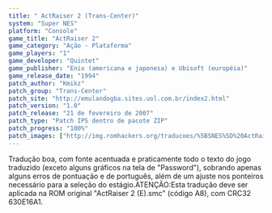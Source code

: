 ```yaml
---
title: " ActRaiser 2 (Trans-Center)"
system: "Super NES"
platform: "Console"
game_title: "ActRaiser 2"
game_category: "Ação - Plataforma"
game_players: "1"
game_developer: "Quintet"
game_publisher: "Enix (americana e japonesa) e Ubisoft (européia)"
game_release_date: "1994"
patch_author: "Kmikz"
patch_group: "Trans-Center"
patch_site: "http://emulandogba.sites.uol.com.br/index2.html"
patch_version: "1.0"
patch_release: "21 de fevereiro de 2007"
patch_type: "Patch IPS dentro de pacote ZIP"
patch_progress: "100%"
patch_images: ["http://img.romhackers.org/traducoes/%5BSNES%5D%20ActRaiser%202%20-%20Trans-Center%20-%201.png","http://img.romhackers.org/traducoes/%5BSNES%5D%20ActRaiser%202%20-%20Trans-Center%20-%202.png","http://img.romhackers.org/traducoes/%5BSNES%5D%20ActRaiser%202%20-%20Trans-Center%20-%203.png"]
---
```

Tradução boa, com fonte acentuada e praticamente todo o texto do jogo traduzido (exceto alguns gráficos na tela de "Password"), sobrando apenas alguns erros de pontuação e de português, além de um ajuste nos ponteiros necessário para a seleção do estágio.ATENÇÃO:Esta tradução deve ser aplicada na ROM original "ActRaiser 2 (E).smc" (código A8), com CRC32 630E16A1.